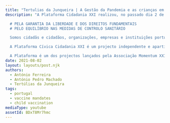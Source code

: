```yaml
---
title: "Tertulias da Junqueira | A Gestão da Pandemia e as crianças em 2021"
description: "A Plataforma Cidadania XXI realizou, no passado dia 2 de Agosto, uma Tertúlia cuja temática foi A Gestão da Pandemia e as Crianças em 2021, contando com a participação do Dr. António Ferreira e Dr. António Pedro Machado  - com a moderação de Elisabete Tavares. A tertúlia permitiu a reflexão sobre diversos aspectos da gestão sanitária em Portugal, assim como o recente debate sobre a vacinação em crianças e jovens.

  # PELA GARANTIA DA LIBERDADE E DOS DIREITOS FUNDAMENTAIS
  # PELO EQUILÍBRIO NAS MEDIDAS DE CONTROLO SANITÁRIO

  Somos cidadãs e cidadãos, organizações, empresas e instituições portuguesas e defendemos a Ciência, a Saúde, a Vida, a Liberdade, a Democracia e a Constituição Portuguesa.

  A Plataforma Cívica Cidadania XXI é um projecto independente e apartidário que procura garantir o debate, a pluralidade, o contraditório e a cidadania activa, abordando temas que interessam a todos - e para os quais a formação e expressão de opinião é fundamental. Conheça melhor a Cidadania XXI em https://www.cidadaniaxxi.eu, assine e partilhe o nosso manifesto.

  A Plataforma é um dos projectos lançados pela Associação Momentum XXI, uma organização sem fins lucrativos cujo foco é a construção de uma sociedade civil activa e dinâmica. Apoie este projecto e faça parte da onda da cidadania activa em https://www.associacaoxxi.pt - a continuidade da nossa actividade depende de si!"
date: 2021-08-02
layout: layouts/post.njk
authors:
  - António Ferreira
  - António Pedro Machado
  - Tertúlias da Junqueira
tags:
  - portugal
  - vaccine mandates
  - child vaccination
mediaType: youtube
assetId: BDxT8Mr7hmc
---
```

